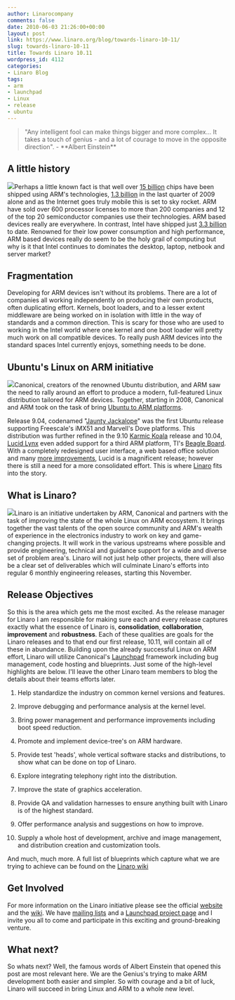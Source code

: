 ```yaml
---
author: Linarocompany
comments: false
date: 2010-06-03 21:26:00+00:00
layout: post
link: https://www.linaro.org/blog/towards-linaro-10-11/
slug: towards-linaro-10-11
title: Towards Linaro 10.11
wordpress_id: 4112
categories:
- Linaro Blog
tags:
- arm
- launchpad
- Linux
- release
- ubuntu
---
```


<blockquote>"Any intelligent fool can make things bigger and more complex... It takes a touch of genius - and a lot of courage to move in the opposite direction". - **Albert Einstein**</blockquote>




## A little history


![](http://www.linaro.org/wp-content/uploads/2011/03/armlogo.gif)Perhaps a little known fact is that well over [15 billion](http://www.arm.com/about/company-profile/index.php) chips have been shipped using ARM's technologies, [1.3 billion](http://www.arm.com/about/newsroom/26746.php) in the last quarter of 2009 alone and as the Internet goes truly mobile this is set to sky rocket. ARM have sold over 600 processor licenses to more than 200 companies and 12 of the top 20 semiconductor companies use their technologies. ARM based devices really are everywhere. In contrast, Intel have shipped just [3.3 billion](http://www.extremetech.com/article2/0,2845,2363643,00.asp) to date. Renowned for their low power consumption and high performance, ARM based devices really do seem to be the holy grail of computing but why is it that Intel continues to dominates the desktop, laptop, netbook and server market?


## Fragmentation


Developing for ARM devices isn't without its problems. There are a lot of companies all working independently on producing their own products, often duplicating effort. Kernels, boot loaders, and to a lesser extent middleware are being worked on in isolation with little in the way of standards and a common direction. This is scary for those who are used to working in the Intel world where one kernel and one boot loader will pretty much work on all compatible devices. To really push ARM devices into the standard spaces Intel currently enjoys, something needs to be done.


## Ubuntu's Linux on ARM initiative


![](http://www.linaro.org/wp-content/uploads/2011/03/ubuntulogo.png)Canonical, creators of the renowned Ubuntu distribution, and ARM saw the need to rally around an effort to produce a modern, full-featured Linux distribution tailored for ARM devices. Together, starting in 2008, Canonical and ARM took on the task of bring [Ubuntu to ARM platforms](http://www.ubuntu.com/news/arm-linux).

<!-- more -->

Release 9.04, codenamed "[Jaunty Jackalope](https://wiki.ubuntu.com/JauntyJackalope/ReleaseNotes)" was the first Ubuntu release supporting Freescale's iMX51 and Marvell's Dove platforms. This distribution was further refined in the 9.10 [Karmic Koala](https://wiki.ubuntu.com/ARM/KarmicReleaseNotes) release and 10.04, [Lucid Lynx](https://wiki.ubuntu.com/ARM/LucidReleaseNotes) even added support for a third ARM platform, TI's [Beagle Board](http://beagleboard.org/). With a completely redesigned user interface, a web based office solution and many [more improvements](http://www.linuxuk.org/2010/05/ubuntu-lucid-lynx-on-arm/), Lucid is a magnificent release; however there is still a need for a more consolidated effort. This is where [Linaro](http://www.linaro.org/) fits into the story.


## What is Linaro?


![](http://www.linaro.org/app/images/linaro-logo-web.png)Linaro is an initiative undertaken by ARM, Canonical and partners with the task of improving the state of the whole Linux on ARM ecosystem. It brings together the vast talents of the open source community and ARM's wealth of experience in the electronics industry to work on key and game-changing projects. It will work in the various upstreams where possible and provide engineering, technical and guidance support for a wide and diverse set of problem area's. Linaro will not just help other projects, there will also be a clear set of deliverables which will culminate Linaro's efforts into regular 6 monthly engineering releases, starting this November.


## Release Objectives


So this is the area which gets me the most excited. As the release manager for Linaro I am responsible for making sure each and every release captures exactly what the essence of Linaro is, **consolidation**, **collaboration**, **improvement** and **robustness**. Each of these qualities are goals for the Linaro releases and to that end our first release, 10.11, will contain all of these in abundance. Building upon the already successful Linux on ARM effort, Linaro will utilize Canonical's [Launchpad](http://www.launchpad.net/) framework including bug management, code hosting and blueprints. Just some of the high-level highlights are below. I'll leave the other Linaro team members to blog the details about their teams efforts later.



	
  1. Help standardize the industry on common kernel versions and features.

	
  2. Improve debugging and performance analysis at the kernel level.

	
  3. Bring power management and performance improvements including boot speed reduction.

	
  4. Promote and implement device-tree's on ARM hardware.

	
  5. Provide test 'heads', whole vertical software stacks and distributions, to show what can be done on top of Linaro.

	
  6. Explore integrating telephony right into the distribution.

	
  7. Improve the state of graphics acceleration.

	
  8. Provide QA and validation harnesses to ensure anything built with Linaro is of the highest standard.

	
  9. Offer performance analysis and suggestions on how to improve.

	
  10. Supply a whole host of development, archive and image management, and distribution creation and customization tools.


And much, much more. A full list of blueprints which capture what we are trying to achieve can be found on the [Linaro wiki](http://wiki.linaro.org/Linaro1011/)


## Get Involved


For more information on the Linaro initiative please see the official [website](http://www.linaro.org) and the [wiki](http://wiki.linaro.org). We have [mailing lists](http://lists.linaro.org) and a [Launchpad project page](http://www.launchpad.net/linaro) and I invite you all to come and participate in this exciting and ground-breaking venture.


## What next?


So whats next? Well, the famous words of Albert Einstein that opened this post are most relevant here. We are the Genius's trying to make ARM development both easier and simpler. So with courage and a bit of luck, Linaro will succeed in bring Linux and ARM to a whole new level.

